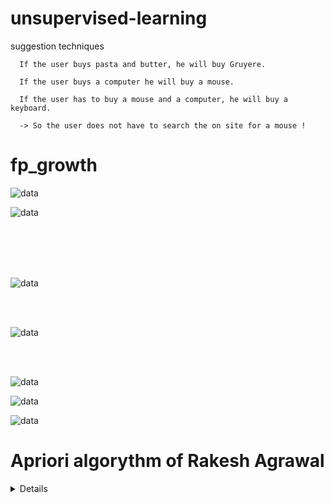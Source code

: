 # unsupervised-learning
suggestion techniques


      If the user buys pasta and butter, he will buy Gruyere.

      If the user buys a computer he will buy a mouse.

      If the user has to buy a mouse and a computer, he will buy a keyboard.

      -> So the user does not have to search the on site for a mouse !


<h1>fp_growth</h1>


![data](https://user-images.githubusercontent.com/54853371/128367219-94ae15cd-2d13-43f2-8018-5684ea4e975a.png)


![data](https://user-images.githubusercontent.com/54853371/128368064-5578e6a2-3e1b-4bd9-88d2-8c30b8f9c91b.png)

<br><br><br><br>



![data](https://user-images.githubusercontent.com/54853371/128367811-1c60d122-c3cd-4646-9b6c-919625588bce.png)

<br><br>

![data](https://user-images.githubusercontent.com/54853371/128367830-8fd18865-c49b-41d1-9695-bdafb5f0991d.png)

<br><br>

![data](https://user-images.githubusercontent.com/54853371/128367847-9f1329ff-4603-4a59-8341-92268b40fd6d.png)





![data](https://user-images.githubusercontent.com/54853371/128367424-945d56ac-bd17-4882-ab63-bddb1cab4f67.png)


![data](https://user-images.githubusercontent.com/54853371/128367619-05bf11d4-5e1a-405e-8015-2c4bc1b0d64f.png)










<h1> Apriori algorythm of Rakesh Agrawal </h1>


<details>

<br><br><br>

![data](https://user-images.githubusercontent.com/54853371/128016384-d91a96fd-c46f-4330-b742-e81c5ee94f54.png)

<i>Dataset of 9x4</i>


![data](https://user-images.githubusercontent.com/54853371/128015451-5d3908c9-a7cb-4776-a9ef-66b1197a05d9.png)

<i>Items count</i>

![data](https://user-images.githubusercontent.com/54853371/128017363-8d290b4e-d0c0-4da0-be9c-2f7718237f0e.png)

Theorem: R = 3^d + 2^(d+1) + 1 Here we have d = 5


<br><br><br>


![data](https://user-images.githubusercontent.com/54853371/128014211-16db7451-88f2-4ed0-82b1-f2c14bc06601.png)

<i>Red line's minimum support. Min support = 2</i>

Here of itemsets are >= 2




![data](https://user-images.githubusercontent.com/54853371/128016482-e2e24fe0-6d0d-4c09-86ae-78fda36e49f4.png)

<br><br>

![data](https://user-images.githubusercontent.com/54853371/128014300-7a57d1cd-3f34-42d2-8a6b-a43351e592c8.png)

<br><br><br>

![data](https://user-images.githubusercontent.com/54853371/128016545-013ea012-4904-45f0-8ce8-f11ac62b6759.png)

<br><br>

![data](https://user-images.githubusercontent.com/54853371/128039386-c1f7da68-f743-42c7-baeb-7b87df94e432.png)


<br><br><br>

![data](https://user-images.githubusercontent.com/54853371/128016618-c15973c8-491c-4d46-b566-4644fd725324.png)

<br><br>

![data](https://user-images.githubusercontent.com/54853371/128014419-b6a86cd2-87e7-41fe-b70e-c93507024235.png)

<br><br><br>

![data](https://user-images.githubusercontent.com/54853371/128016702-722417ef-5821-4c1b-b352-8951cde756a0.png)



<strong>Ci Phase: </strong> Phase of counting the itemset.

<strong>Fi Phase: </strong> Phase of filtering the itemset by the minimum support.



![data](https://user-images.githubusercontent.com/54853371/128038775-d3590c6a-413e-4d06-a218-46a16dd70fb0.png)

<strong>Support:</strong> Number of transaction contaning an item / total of transations
      
<strong>Confidence:</strong> (X -> Y) Number of transaction containing X & Y / Number of transaction X

<strong>Lift:</strong> Support (X, Y) / Suport (X) * Support (Y)


![data](https://user-images.githubusercontent.com/54853371/128016286-973137af-5a9f-4b69-b4ec-c8a10d83f0da.png)


Inconvenient
  
Very long:

      - k-Itemsets = x! / y! * (x - y)!
      
      where x = number data in the dataset
            y = number itemset
 


</details>

